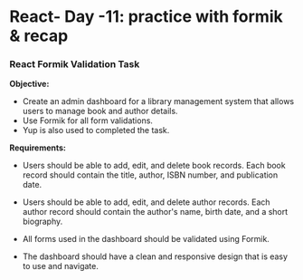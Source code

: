 # React- Day -11: practice with formik & recap
### React Formik Validation Task

**Objective:**
-  Create an admin dashboard for a library management system that allows users to manage book and author details.
- Use Formik for all form validations.  
- Yup is also used to completed the task.

**Requirements:**
- Users should be able to add, edit, and delete book records. Each book record should contain the title, author, ISBN number, and publication date.
   
- Users should be able to add, edit, and delete author records. Each author record should contain the author's name, birth date, and a short biography.   
- All forms used in the dashboard should be validated using Formik.    
- The dashboard should have a clean and responsive design that is easy to use and navigate.


